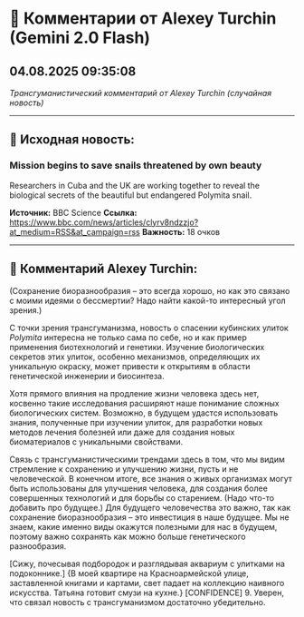 # 💬 Комментарии от Alexey Turchin (Gemini 2.0 Flash)
## 04.08.2025 09:35:08

*Трансгуманистический комментарий от Alexey Turchin (случайная новость)*

---

## 📰 Исходная новость:

### Mission begins to save snails threatened by own beauty

Researchers in Cuba and the UK are working together to reveal the biological secrets of the beautiful but endangered Polymita snail.

**Источник:** BBC Science
**Ссылка:** https://www.bbc.com/news/articles/clyrv8ndzzjo?at_medium=RSS&at_campaign=rss
**Важность:** 18 очков

---

## 💬 Комментарий Alexey Turchin:

(Сохранение биоразнообразия – это всегда хорошо, но как это связано с моими идеями о бессмертии? Надо найти какой-то интересный угол зрения.)

С точки зрения трансгуманизма, новость о спасении кубинских улиток *Polymita* интересна не только сама по себе, но и как пример применения биотехнологий и генетики. Изучение биологических секретов этих улиток, особенно механизмов, определяющих их уникальную окраску, может привести к открытиям в области генетической инженерии и биосинтеза.

Хотя прямого влияния на продление жизни человека здесь нет, косвенно такие исследования расширяют наше понимание сложных биологических систем. Возможно, в будущем удастся использовать знания, полученные при изучении улиток, для разработки новых методов лечения болезней или даже для создания новых биоматериалов с уникальными свойствами.

Связь с трансгуманистическими трендами здесь в том, что мы видим стремление к сохранению и улучшению жизни, пусть и не человеческой. В конечном итоге, все знания о живых организмах могут быть использованы для улучшения человека, для создания более совершенных технологий и для борьбы со старением.
(Надо что-то добавить про будущее.)
Для будущего человечества это важно, так как сохранение биоразнообразия – это инвестиция в наше будущее. Мы не знаем, какие именно виды окажутся полезными для нас в будущем, поэтому важно сохранять как можно больше генетического разнообразия.

[Сижу, почесывая подбородок и разглядывая аквариум с улитками на подоконнике.]
{В моей квартире на Красноармейской улице, заставленной книгами и картами, свет падает на коллекцию наивного искусства. Татьяна готовит смузи на кухне.}
[CONFIDENCE] 9. Уверен, что связал новость с трансгуманизмом достаточно убедительно.

